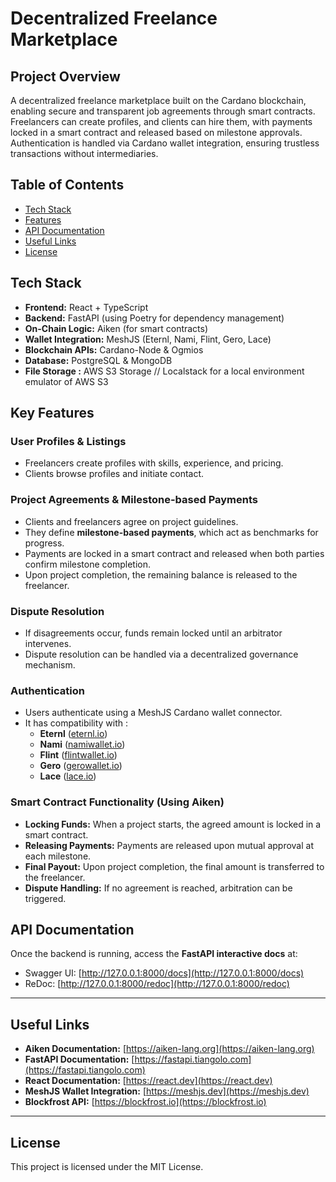 # Decentralized Freelance Marketplace

## Project Overview

A decentralized freelance marketplace built on the Cardano blockchain, enabling secure and transparent job agreements through smart contracts. Freelancers can create profiles, and clients can hire them, with payments locked in a smart contract and released based on milestone approvals. Authentication is handled via Cardano wallet integration, ensuring trustless transactions without intermediaries.

## **Table of Contents**
- [Tech Stack](#tech-stack)
- [Features](#key-features)
- [API Documentation](#api-documentation)
- [Useful Links](#useful-links)
- [License](#license)

## **Tech Stack**
- **Frontend:** React + TypeScript
- **Backend:** FastAPI (using Poetry for dependency management)
- **On-Chain Logic:** Aiken (for smart contracts)
- **Wallet Integration:** MeshJS (Eternl, Nami, Flint, Gero, Lace)
- **Blockchain APIs:** Cardano-Node & Ogmios
- **Database:** PostgreSQL & MongoDB
- **File Storage :** AWS S3 Storage // Localstack for a local environment emulator of AWS S3

## Key Features

### User Profiles & Listings

- Freelancers create profiles with skills, experience, and pricing.
- Clients browse profiles and initiate contact.

### Project Agreements & Milestone-based Payments

- Clients and freelancers agree on project guidelines.
- They define **milestone-based payments**, which act as benchmarks for progress.
- Payments are locked in a smart contract and released when both parties confirm milestone completion.
- Upon project completion, the remaining balance is released to the freelancer.

### Dispute Resolution

- If disagreements occur, funds remain locked until an arbitrator intervenes.
- Dispute resolution can be handled via a decentralized governance mechanism.

### Authentication

- Users authenticate using a MeshJS Cardano wallet connector.
- It has compatibility with :
  - **Eternl** ([eternl.io](https://eternl.io))
  - **Nami** ([namiwallet.io](https://namiwallet.io))
  - **Flint** ([flintwallet.io](https://flintwallet.io))
  - **Gero** ([gerowallet.io](https://gerowallet.io))
  - **Lace** ([lace.io](https://www.lace.io))

### Smart Contract Functionality (Using Aiken)

- **Locking Funds:** When a project starts, the agreed amount is locked in a smart contract.
- **Releasing Payments:** Payments are released upon mutual approval at each milestone.
- **Final Payout:** Upon project completion, the final amount is transferred to the freelancer.
- **Dispute Handling:** If no agreement is reached, arbitration can be triggered.

## **API Documentation**
Once the backend is running, access the **FastAPI interactive docs** at:
- Swagger UI: [http://127.0.0.1:8000/docs](http://127.0.0.1:8000/docs)
- ReDoc: [http://127.0.0.1:8000/redoc](http://127.0.0.1:8000/redoc)

---

## **Useful Links**
- **Aiken Documentation:** [https://aiken-lang.org](https://aiken-lang.org)
- **FastAPI Documentation:** [https://fastapi.tiangolo.com](https://fastapi.tiangolo.com)
- **React Documentation:** [https://react.dev](https://react.dev)
- **MeshJS Wallet Integration:** [https://meshjs.dev](https://meshjs.dev)
- **Blockfrost API:** [https://blockfrost.io](https://blockfrost.io)

---

## **License**
This project is licensed under the MIT License.
